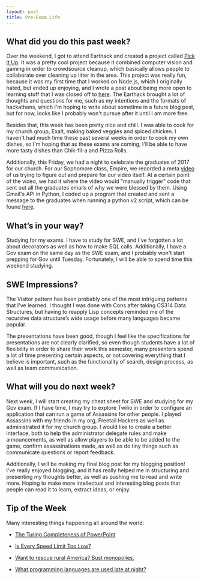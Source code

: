 ```yaml
---
layout: post
title: Pre-Exam Life
---
```


What did you do this past week?
------
Over the weekend, I got to attend Earthack and created a project called [Pick It Up](https://devpost.com/software/pick-it-up). It was a pretty cool project because it combined computer vision and gaming in order to crowdsource cleanup, which basically allows people to collaborate over cleaning up litter in the area. This project was really fun, because it was my first time that I worked on Node.js, which I originally hated, but ended up enjoying, and I wrote a post about being more open to learning stuff that I was closed off to [here](https://medium.com/@theCreedo/leaping-through-the-closed-door-59b5a915ed70). The Earthack brought a lot of thoughts and questions for me, such as my intentions and the formats of hackathons, which I'm hoping to write about sometime in a future blog post, but for now, looks like I probably won't pursue after it until I am more free.

Besides that, this week has been pretty nice and chill. I was able to cook for my church group, Exalt, making baked veggies and spiced chicken. I haven't had much time these past several weeks in order to cook my own dishes, so I'm hoping that as these exams are coming, I'll be able to have more tasty dishes than Chik-fil-a and Pizza Rolls.

Additionally, this Friday, we had a night to celebrate the graduates of 2017 for our church. For our Sophomore class, Empire, we recorded a meta [video](https://www.youtube.com/watch?v=Gha_NbhXtm0) of us trying to figure out and prepare for our video itself. At a certain point of the video, we had it where the video would "manually trigger" code that sent out all the graduates emails of why we were blessed by them. Using Gmail's API in Python, I coded up a program that created and sent a message to the graduates when running a python v2 script, which can be found [here](https://github.com/theCreedo/grad-nite-2k17).

What’s in your way?
------
Studying for my exams. I have to study for SWE, and I've forgotten a lot about decorators as well as how to make SQL calls. Additionally, I have a Gov exam on the same day as the SWE exam, and I probably won't start prepping for Gov until Tuesday. Fortunately, I will be able to spend time this weekend studying.

SWE Impressions?
------
The Visitor pattern has been probably one of the most intriguing patterns that I've learned. I thought I was done with Cons after taking CS314 Data Structures, but having to reapply Lisp concepts reminded me of the recursive data structure’s wide usage before many languages became popular.

The presentations have been good, though I feel like the specifications for presentations are not clearly clarified, so even though students have a lot of flexibility in order to share their work this semester, many presenters spend  a lot of time presenting certain aspects, or not covering everything that I believe is important, such as the functionality of search, design process, as well as team communication.

What will you do next week?
------
Next week, I will start creating my cheat sheet for SWE and studying for my Gov exam. If I have time, I may try to explore Twilio in order to configure an application that can run a game of Assassins for other people. I played Assassins with my friends in my org, Freetail Hackers as well as administrated it for my church group. I would like to create a better interface, both to help the administrator delegate rules and make announcements, as well as allow players to be able to be added to the game, confirm assassinations made, as well as do tiny things such as communicate questions or report feedback.

Additionally, I will be making my final blog post for my blogging position! I've really enjoyed blogging, and it has really helped me in structuring and presenting my thoughts better, as well as pushing me to read and write more. Hoping to make more intellectual and interesting blog posts that people can read it to learn, extract ideas, or enjoy.

Tip of the Week
------
Many interesting things happening all around the world:

- [The Turing Completeness of PowerPoint](https://www.youtube.com/watch?v=uNjxe8ShM-8&app=desktop)

- [Is Every Speed Limit Too Low?](https://priceonomics.com/is-every-speed-limit-too-low/?utm_source=hackernewsletter&utm_medium=email&utm_term=fav)

- [Want to rescue rural America? Bust monopolies.](https://www.washingtonpost.com/posteverything/wp/2017/04/20/want-to-rescue-rural-america-bust-monopolies/?utm_medium=email&utm_source=hackernewsletter&utm_term=.b770bee72cba)

- [What programming languages are used late at night?](https://stackoverflow.blog/2017/04/19/programming-languages-used-late-night/?utm_source=hackernewsletter&utm_medium=email&utm_term=fav)

